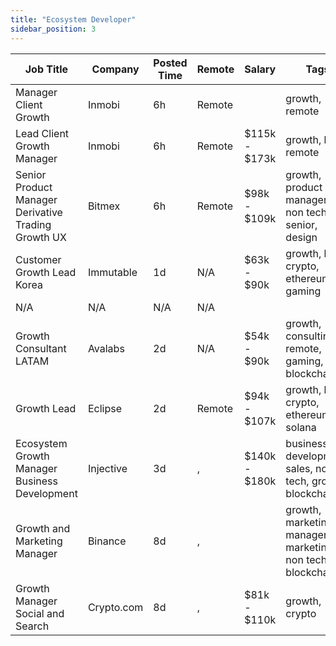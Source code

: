 ```yaml
---
title: "Ecosystem Developer"
sidebar_position: 3
---
```


| Job Title | Company | Posted Time | Remote | Salary | Tags | Apply Link |
|-----------|---------|-------------|--------|--------|------|------------|
| Manager Client Growth | Inmobi | 6h | Remote |  | growth, remote | [Apply](https://web3.career/manager-client-growth-inmobi/138156) |
| Lead Client Growth Manager | Inmobi | 6h | Remote | $115k - $173k | growth, lead, remote | [Apply](https://web3.career/lead-client-growth-manager-inmobi/104919) |
| Senior Product Manager Derivative Trading Growth UX | Bitmex | 6h | Remote | $98k - $109k | growth, product manager, non tech, senior, design | [Apply](https://web3.career/senior-product-manager-derivative-trading-growth-ux-bitmex/138136) |
| Customer Growth Lead Korea | Immutable | 1d | N/A | $63k - $90k | growth, lead, crypto, ethereum, gaming | [Apply](https://web3.career/customer-growth-lead-korea-immutable/138054) |
| N/A | N/A | N/A | N/A |  |  | [Apply](https://web3.career/metana) |
| Growth Consultant LATAM | Avalabs | 2d | N/A | $54k - $90k | growth, consulting, remote, gaming, blockchain | [Apply](https://web3.career/growth-consultant-latam-avalabs/80818) |
| Growth Lead | Eclipse | 2d | Remote | $94k - $107k | growth, lead, crypto, ethereum, solana | [Apply](https://web3.career/growth-lead-eclipse/137954) |
| Ecosystem Growth Manager Business Development | Injective | 3d | , | $140k - $180k | business development, sales, non tech, growth, blockchain | [Apply](https://web3.career/ecosystem-growth-manager-business-development-injective/137921) |
| Growth and Marketing Manager | Binance | 8d | , |  | growth, marketing manager, marketing, non tech, blockchain | [Apply](https://web3.career/growth-and-marketing-manager-binance/137749) |
| Growth Manager Social and Search | Crypto.com | 8d | , | $81k - $110k | growth, crypto | [Apply](https://web3.career/growth-manager-social-and-search-crypto-com/137742) |
